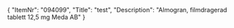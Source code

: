 {
  "ItemNr": "094099",
  "Title": "test",
  "Description": "Almogran, filmdragerad tablett 12,5 mg Meda AB"
}